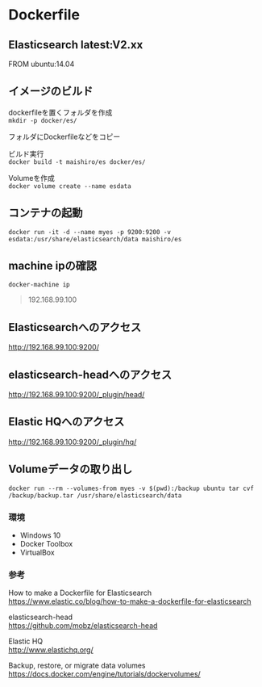 # Dockerfile
## Elasticsearch latest:V2.xx

FROM ubuntu:14.04


## イメージのビルド
dockerfileを置くフォルダを作成  
`mkdir -p docker/es/`

フォルダにDockerfileなどをコピー  

ビルド実行  
`docker build -t maishiro/es docker/es/`

Volumeを作成  
`docker volume create --name esdata`


## コンテナの起動
`docker run -it -d --name myes -p 9200:9200 -v esdata:/usr/share/elasticsearch/data maishiro/es`


## machine ipの確認
`docker-machine ip`
> 192.168.99.100

## Elasticsearchへのアクセス
http://192.168.99.100:9200/

## elasticsearch-headへのアクセス
http://192.168.99.100:9200/_plugin/head/

## Elastic HQへのアクセス
http://192.168.99.100:9200/_plugin/hq/



## Volumeデータの取り出し
`docker run --rm --volumes-from myes -v $(pwd):/backup ubuntu tar cvf /backup/backup.tar /usr/share/elasticsearch/data`




### 環境
* Windows 10
* Docker Toolbox
* VirtualBox


### 参考
How to make a Dockerfile for Elasticsearch  
https://www.elastic.co/blog/how-to-make-a-dockerfile-for-elasticsearch

elasticsearch-head  
https://github.com/mobz/elasticsearch-head

Elastic HQ  
http://www.elastichq.org/

Backup, restore, or migrate data volumes  
https://docs.docker.com/engine/tutorials/dockervolumes/


